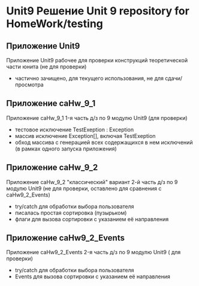 # Unit9 Решение Unit 9 repository for HomeWork/testing
## Приложение Unit9
Приложение Unit9 рабочее для проверки конструкций теоретической части юнита (не для проверки)
- частично зачищено, для текущего использования, не для сдачи/просмотра
## Приложение caHw_9_1
Приложение caHw_9_1 1-я часть д/з по 9 модулю Unit9 (для проверки)
- тестовое исключение TestExeption : Exception
-  массив исключение Exception[], включая TestExeption
-  обход массива с генерацией всех содержащихся в нем исключений (в рамках одного запуска приложения)
## Приложение caHw_9_2
Приложение caHw_9_2 "классический" вариант 2-й часть д/з по 9 модулю Unit9
(не для проверки, оставлено для сравнения с caHw9_2_Events)
- try/catch для обработки выбора пользователя
- писалась простая сортировка (пузырьком)
- флаги для вызова сортировки с указанием её направления 
## Приложение caHw9_2_Events
Приложение caHw9_2_Events 2-я часть д/з по 9 модулю Unit9  ( для проверки)
- try/catch для обработки выбора пользователя
- Events для вызова сортировки с указанием её направления 
